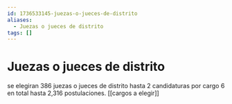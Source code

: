 ```yaml
---
id: 1736533145-juezas-o-jueces-de-distrito
aliases:
  - Juezas o jueces de distrito
tags: []
---
```


# Juezas o jueces de distrito
se elegiran 386 juezas o jueces de distrito hasta 2 candidaturas por cargo 6 en total hasta 2,316 postulaciones.
[[cargos a elegir]]
